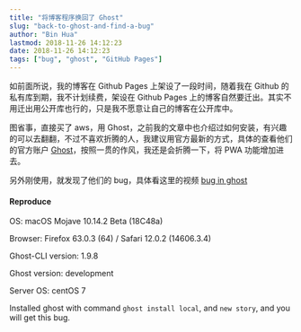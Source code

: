 ```yaml
---
title: "将博客程序换回了 Ghost"
slug: "back-to-ghost-and-find-a-bug"
author: "Bin Hua"
lastmod: 2018-11-26 14:12:23
date: 2018-11-26 14:12:23
tags: ["bug", "ghost", "GitHub Pages"]
---
```


如前面所说，我的博客在 Github Pages 上架设了一段时间，随着我在 Github 的私有库到期，我不计划续费，架设在 Github Pages 上的博客自然要迁出。其实不用迁出用公开库也行的，只是我不愿意让自己的博客在公开库中。

图省事，直接买了 aws，用 Ghost，之前我的文章中也介绍过如何安装，有兴趣的可以去翻翻，不过不喜欢折腾的人，我建议用官方最新的方式，具体的查看他们的官方账户 [Ghost](https://github.com/tryghost/ghost)，按照一贯的作风，我还是会折腾一下，将 PWA 功能增加进去。

另外刚使用，就发现了他们的 bug，具体看这里的视频 [bug in ghost](http://https://www.dropbox.com/s/6hf8zrdd1zvxeat/Screen%20Recording%202018-11-26%20at%209.54.33%20PM.mov?dl=0)

#### Reproduce

OS: macOS Mojave 10.14.2 Beta (18C48a)

Browser: Firefox 63.0.3 (64) / Safari 12.0.2 (14606.3.4)

Ghost-CLI version: 1.9.8

Ghost version: development

Server OS: centOS 7

Installed ghost with command `ghost install local`, and `new story`, and you will get this bug.
